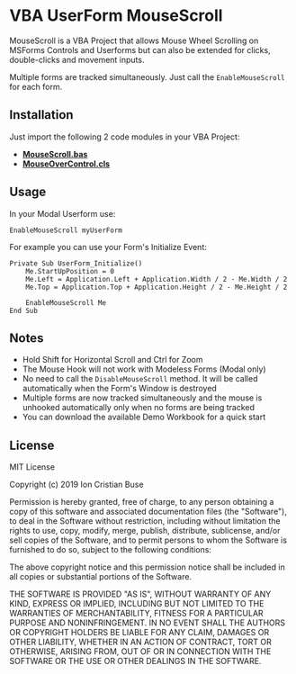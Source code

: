# VBA UserForm MouseScroll

MouseScroll is a VBA Project that allows Mouse Wheel Scrolling on MSForms Controls and Userforms but can also be extended for clicks, double-clicks and movement inputs.

Multiple forms are tracked simultaneously. Just call the ```EnableMouseScroll``` for each form.

## Installation

Just import the following 2 code modules in your VBA Project:

* [**MouseScroll.bas**](https://github.com/cristianbuse/VBA-UserForm-MouseScroll/blob/master/Code%20Modules/MouseScroll.bas)
* [**MouseOverControl.cls**](https://github.com/cristianbuse/VBA-UserForm-MouseScroll/blob/master/Code%20Modules/MouseOverControl.cls)

## Usage
In your Modal Userform use:
```vba
EnableMouseScroll myUserForm
```
For example you can use your Form's Initialize Event:
```vba
Private Sub UserForm_Initialize()
    Me.StartUpPosition = 0
    Me.Left = Application.Left + Application.Width / 2 - Me.Width / 2
    Me.Top = Application.Top + Application.Height / 2 - Me.Height / 2

    EnableMouseScroll Me
End Sub
```

## Notes
* Hold Shift for Horizontal Scroll and Ctrl for Zoom
* The Mouse Hook will not work with Modeless Forms (Modal only)
* No need to call the ```DisableMouseScroll``` method. It will be called automatically when the Form's Window is destroyed
* Multiple forms are now tracked simultaneously and the mouse is unhooked automatically only when no forms are being tracked
* You can download the available Demo Workbook for a quick start

## License
MIT License

Copyright (c) 2019 Ion Cristian Buse

Permission is hereby granted, free of charge, to any person obtaining a copy of this software and associated documentation files (the "Software"), to deal in the Software without restriction, including without limitation the rights to use, copy, modify, merge, publish, distribute, sublicense, and/or sell copies of the Software, and to permit persons to whom the Software is furnished to do so, subject to the following conditions:

The above copyright notice and this permission notice shall be included in all copies or substantial portions of the Software.

THE SOFTWARE IS PROVIDED "AS IS", WITHOUT WARRANTY OF ANY KIND, EXPRESS OR IMPLIED, INCLUDING BUT NOT LIMITED TO THE WARRANTIES OF MERCHANTABILITY, FITNESS FOR A PARTICULAR PURPOSE AND NONINFRINGEMENT. IN NO EVENT SHALL THE AUTHORS OR COPYRIGHT HOLDERS BE LIABLE FOR ANY CLAIM, DAMAGES OR OTHER LIABILITY, WHETHER IN AN ACTION OF CONTRACT, TORT OR OTHERWISE, ARISING FROM, OUT OF OR IN CONNECTION WITH THE SOFTWARE OR THE USE OR OTHER DEALINGS IN THE SOFTWARE.
